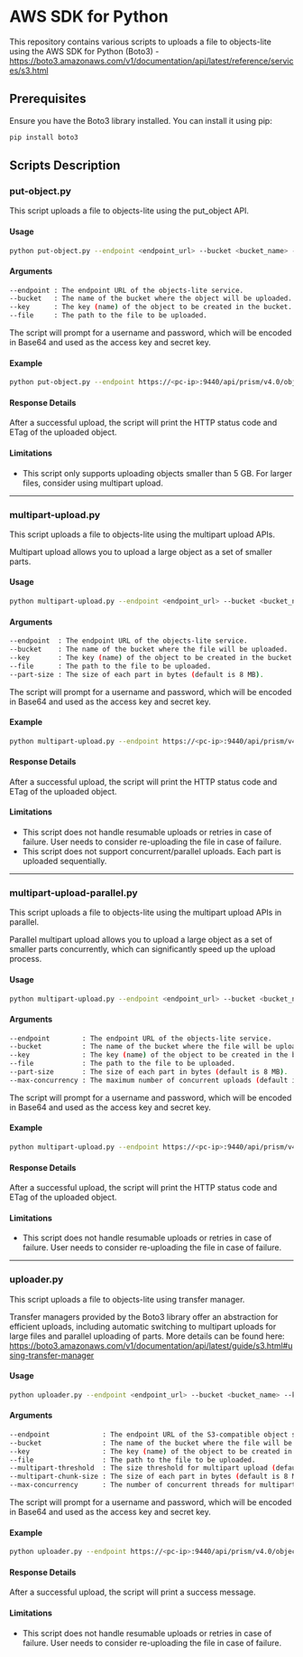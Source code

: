 # AWS SDK for Python

This repository contains various scripts to uploads a file to objects-lite using the AWS SDK for Python (Boto3) - https://boto3.amazonaws.com/v1/documentation/api/latest/reference/services/s3.html

## Prerequisites

Ensure you have the Boto3 library installed. You can install it using pip:

```bash
pip install boto3
```

## Scripts Description
### put-object.py
This script uploads a file to objects-lite using the put_object API.
#### Usage
```bash
python put-object.py --endpoint <endpoint_url> --bucket <bucket_name> --key <object_key> --file <file_path>
```
#### Arguments
```bash
--endpoint : The endpoint URL of the objects-lite service.
--bucket   : The name of the bucket where the object will be uploaded.
--key      : The key (name) of the object to be created in the bucket.
--file     : The path to the file to be uploaded.
```
The script will prompt for a username and password, which will be encoded in Base64 and used as the access key and secret key.
#### Example
```bash
python put-object.py --endpoint https://<pc-ip>:9440/api/prism/v4.0/objects/ --bucket mybucket --key myfile.txt --file /path/to/file.txt
```
#### Response Details
After a successful upload, the script will print the HTTP status code and ETag of the uploaded object.
#### Limitations
* This script only supports uploading objects smaller than 5 GB. For larger files, consider using multipart upload.
---
### multipart-upload.py
This script uploads a file to objects-lite using the multipart upload APIs.

Multipart upload allows you to upload a large object as a set of smaller parts.

#### Usage
```bash
python multipart-upload.py --endpoint <endpoint_url> --bucket <bucket_name> --key <object_key> --file <file_path> [--part-size <part_size>]
```
#### Arguments
```bash
--endpoint  : The endpoint URL of the objects-lite service.
--bucket    : The name of the bucket where the file will be uploaded.
--key       : The key (name) of the object to be created in the bucket.
--file      : The path to the file to be uploaded.
--part-size : The size of each part in bytes (default is 8 MB).
```
The script will prompt for a username and password, which will be encoded in Base64 and used as the access key and secret key.
#### Example
```bash
python multipart-upload.py --endpoint https://<pc-ip>:9440/api/prism/v4.0/objects/ --bucket mybucket --key myfile.txt --file /path/to/myfile.txt --part-size 8388608
```
#### Response Details
After a successful upload, the script will print the HTTP status code and ETag of the uploaded object.
#### Limitations
* This script does not handle resumable uploads or retries in case of failure. User needs to consider re-uploading the file in case of failure.
* This script does not support concurrent/parallel uploads. Each part is uploaded sequentially.
---
### multipart-upload-parallel.py
This script uploads a file to objects-lite using the multipart upload APIs in parallel.

Parallel multipart upload allows you to upload a large object as a set of smaller parts concurrently, which can significantly speed up the upload process.

#### Usage
```bash
python multipart-upload.py --endpoint <endpoint_url> --bucket <bucket_name> --key <object_key> --file <file_path> [--part-size <part_size>] [--max-concurrency <max_concurrency>]
```
#### Arguments
```bash
--endpoint        : The endpoint URL of the objects-lite service.
--bucket          : The name of the bucket where the file will be uploaded.
--key             : The key (name) of the object to be created in the bucket.
--file            : The path to the file to be uploaded.
--part-size       : The size of each part in bytes (default is 8 MB).
--max-concurrency : The maximum number of concurrent uploads (default is 5).
```
The script will prompt for a username and password, which will be encoded in Base64 and used as the access key and secret key.
#### Example
```bash
python multipart-upload.py --endpoint https://<pc-ip>:9440/api/prism/v4.0/objects/ --bucket mybucket --key myfile.txt --file /path/to/myfile.txt --part-size 8388608 --max-concurrency 8
```
#### Response Details
After a successful upload, the script will print the HTTP status code and ETag of the uploaded object.
#### Limitations
* This script does not handle resumable uploads or retries in case of failure. User needs to consider re-uploading the file in case of failure.
---
### uploader.py
This script uploads a file to objects-lite using transfer manager.

Transfer managers provided by the Boto3 library offer an abstraction for efficient uploads, including automatic switching to multipart uploads for large files and parallel uploading of parts. More details can be found here: https://boto3.amazonaws.com/v1/documentation/api/latest/guide/s3.html#using-transfer-manager

#### Usage
```bash
python uploader.py --endpoint <endpoint_url> --bucket <bucket_name> --key <object_key> --file <file_path> [--multipart-threshold <threshold>] [--multipart-chunk-size <part_size>] [--max-concurrency <concurrency>]
```
#### Arguments
```bash
--endpoint             : The endpoint URL of the S3-compatible object storage service.
--bucket               : The name of the bucket where the file will be uploaded.
--key                  : The key (name) of the object to be created in the bucket.
--file                 : The path to the file to be uploaded.
--multipart-threshold  : The size threshold for multipart upload (default is 8 MB).
--multipart-chunk-size : The size of each part in bytes (default is 8 MB).
--max-concurrency      : The number of concurrent threads for multipart upload (default is 5).
```
The script will prompt for a username and password, which will be encoded in Base64 and used as the access key and secret key.
#### Example
```bash
python uploader.py --endpoint https://<pc-ip>:9440/api/prism/v4.0/objects/ --bucket mybucket --key myfile.txt --file /path/to/myfile.txt --multipart-threshold 8388608 --multipart-chunk-size 8388608 --max-concurrency 5
```
#### Response Details
After a successful upload, the script will print a success message.
#### Limitations
* This script does not handle resumable uploads or retries in case of failure. User needs to consider re-uploading the file in case of failure.
